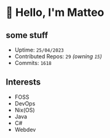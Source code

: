 # 👋 Hello, I'm Matteo

## some stuff

- Uptime: `25/04/2023`
- Contributed Repos: `29` *(owning `15`)*
- Commits: `1618`

## Interests

- FOSS
- DevOps
- Nix(OS)
- Java
- C#
- Webdev
